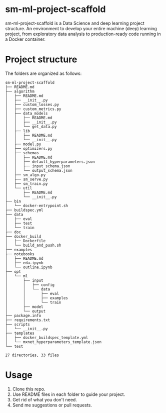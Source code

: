 # sm-ml-project-scaffold

sm-ml-project-scaffold is a Data Science and deep learning project structure. An environment to develop your entire machine (deep) learning project, from exploratory data analysis to production-ready code running in a Docker container.

# Project structure

The folders are organized as follows:

```
sm-ml-project-scaffold
├── README.md
├── algorithm
│   ├── README.md
│   ├── __init__.py
│   ├── custom_losses.py
│   ├── custom_metrics.py
│   ├── data_models
│   │   ├── README.md
│   │   ├── __init__.py
│   │   └── get_data.py
│   ├── lib
│   │   ├── README.md
│   │   └── __init__.py
│   ├── model.py
│   ├── optimizers.py
│   ├── schemas
│   │   ├── README.md
│   │   ├── default_hyperparameters.json
│   │   ├── input_schema.json
│   │   └── output_schema.json
│   ├── sm_algo.py
│   ├── sm_serve.py
│   ├── sm_train.py
│   └── util
│       ├── README.md
│       └── __init__.py
├── bin
│   └── docker-entrypoint.sh
├── buildspec.yml
├── data
│   ├── eval
│   ├── test
│   └── train
├── doc
├── docker_build
│   ├── Dockerfile
│   └── build_and_push.sh
├── examples
├── notebooks
│   ├── README.md
│   ├── eda.ipynb
│   └── outline.ipynb
├── opt
│   └── ml
│       ├── input
│       │   ├── config
│       │   └── data
│       │       ├── eval
│       │       ├── examples
│       │       └── train
│       ├── model
│       └── output
├── package.info
├── requirements.txt
├── scripts
│   └── __init__.py
├── templates
│   ├── docker_buildspec_template.yml
│   └── mxnet_hyperparameters_template.json
└── test

27 directories, 33 files
```

# Usage

1. Clone this repo.
2. Use README files in each folder to guide your project.
3. Get rid of what you don't need.
4. Send me suggestions or pull requests.


